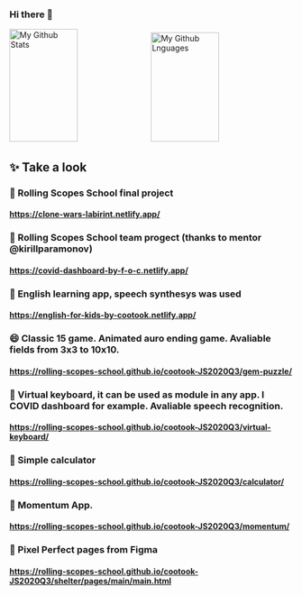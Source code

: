 ### Hi there 👋

<img width="49%" height="200em" alt="My Github Stats" src="https://github-readme-stats.vercel.app/api?username=cootook&show_icons=true?count_private=true&theme=dark"> <img width="49%" height="194em" alt="My Github Lnguages" src="https://github-readme-stats.vercel.app/api/top-langs/?username=cootook&layout=compact&langs_count=8&theme=dark">

## ✨ Take a look
### 👯 Rolling Scopes School final project
#### https://clone-wars-labirint.netlify.app/
### 👯 Rolling Scopes School team progect (thanks to mentor @kirillparamonov)
#### https://covid-dashboard-by-f-o-c.netlify.app/
### 🌱 English learning app, speech synthesys was used 
#### https://english-for-kids-by-cootook.netlify.app/
### 😄 Classic 15 game. Animated auro ending game. Avaliable fields from 3x3 to 10x10.
#### https://rolling-scopes-school.github.io/cootook-JS2020Q3/gem-puzzle/
### 💬 Virtual keyboard, it can be used as module in any app. I COVID dashboard for example. Avaliable speech recognition.
#### https://rolling-scopes-school.github.io/cootook-JS2020Q3/virtual-keyboard/
### 🔭 Simple calculator
#### https://rolling-scopes-school.github.io/cootook-JS2020Q3/calculator/
### 🌱 Momentum App. 
#### https://rolling-scopes-school.github.io/cootook-JS2020Q3/momentum/
### 🌱 Pixel Perfect pages from Figma
#### https://rolling-scopes-school.github.io/cootook-JS2020Q3/shelter/pages/main/main.html



<!--
**cootook/cootook** is a ✨ _special_ ✨ repository because its `README.md` (this file) appears on your GitHub profile.

Here are some ideas to get you started:

- 🔭 I’m currently working on ...
- 🌱 I’m currently learning ...
- 👯 I’m looking to collaborate on ...
- 🤔 I’m looking for help with ...
- 💬 Ask me about ...
- 📫 How to reach me: ...
- 😄 Pronouns: ...
- ⚡ Fun fact: ...
-->
